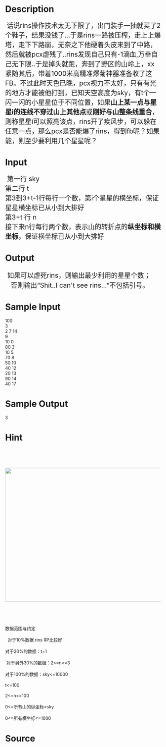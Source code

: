 
# Description

<div class="content"><div><b><span style="font-size: 16pt"> </span></b><span style="font-size: 16pt">话说rins操作技术太无下限了，出门装手一抽就买了2个鞋子，结果没钱了</span><span style="font-size: 16pt">…</span><span style="font-size: 16pt">于是rins一路被压榨，走上上爆塔，走下下路崩，无奈之下他硬着头皮来到了中路，然后就被pcx虐残了..rins发现自己只有-1滴血</span><span style="font-size: 16pt">,</span><span style="font-size: 16pt">万幸自己无下限</span><span style="font-size: 16pt">..</span><span style="font-size: 16pt">于是掉头就跑，奔到了野区的山岭上，xx紧随其后，带着1000米高精准爆菊神器准备收了这FB。不过此时天色已晚，pcx视力不太好，只有有光的地方才能被他打到，已知天空高度为sky，有t个一闪一闪的小星星位于不同位置，如果<b>山上某一点与星星i的连线不穿过山上其他点</b>或<b>刚好与山整条线重合</b>，则称星星i可以照亮该点，rins开了疾风步，可以躲在任意一点，那么pcx是否能爆了rins，得到fb呢？如果能，则至少要利用几个星星呢？</span></div></div>

# Input

<div class="content"><div><span style="font-size: 16pt"> </span><span style="font-size: 16pt">第一行</span><span style="font-size: 16pt"> sky</span></div>
<div><span style="font-size: 16pt">第二行</span><span style="font-size: 16pt"> t</span></div>
<div><span style="font-size: 16pt">第</span><span style="font-size: 16pt">3</span><span style="font-size: 16pt">到</span><span style="font-size: 16pt">3+t-1</span><span style="font-size: 16pt">行</span><span style="font-size: 16pt">每行一个数，第</span><span style="font-size: 16pt">i</span><span style="font-size: 16pt">个星星的横坐标，保证星星横坐标已从小到大排好</span></div>
<div><span style="font-size: 16pt">第</span><span style="font-size: 16pt">3+t </span><span style="font-size: 16pt">行</span><span style="font-size: 16pt"> n </span></div>
<div><span style="font-size: 16pt">接下来</span><span style="font-size: 16pt">n</span><span style="font-size: 16pt">行</span><span style="font-size: 16pt">每行两个数，表示山的转折点的<b>纵坐标和横坐标</b></span><span style="font-size: 16pt">，保证横坐标已从小到大排好</span></div>
<p></p></div>

# Output

<div class="content"><div><b><span style="font-size: 22pt"> </span></b><span style="font-size: 16pt">如果可以虐死</span><span style="font-size: 16pt">rins</span><span style="font-size: 16pt">，则输出最少利用的星星个数；</span></div>
<div><span style="font-size: 16pt">   </span><span style="font-size: 16pt">否则输出“</span><span style="font-size: 16pt">Shit..I can&#39;t see rins...</span><span style="font-size: 16pt">”不包括引号。</span></div></div>

# Sample Input

<div class="content"><span class="sampledata">  100<br/>
3<br/>
2 7 14<br/>
9<br/>
10 0<br/>
80 3<br/>
10 5<br/>
70 8<br/>
50 10<br/>
40 12<br/>
20 13<br/>
90 14<br/>
40 17<br/>
</span></div>

# Sample Output

<div class="content"><span class="sampledata"> 3<br/>
</span></div>

# Hint

<div class="content"><p></p><p></p><br/>
<p></p><br/>
<p><img height="432" width="528" alt="" src="source/bzoj/2881/img/aHR0cHM6Ly9seWRzeS5jb20vSnVkZ2VPbmxpbmUvdXBsb2FkLzIwMTIxMC8xMSgxKS5qcGc=.jpg"/></p><br/>
<p></p><br/>
<p>数据范围与约定<br/><br/>
  对于10%数据 rins RP比较好<br/><br/>
对于20%的数据：t=1<br/><br/>
 对于另外30%的数据：2&lt;=n&lt;=3<br/><br/>
对于100%的数据：sky&lt;=10000<br/><br/>
t&lt;=100 <br/><br/>
2&lt;=n&lt;=100<br/><br/>
0&lt;=所有山的纵坐标&lt;sky<br/><br/>
0&lt;=所有横坐标&lt;=1000</p><p></p></div>

# Source

<div class="content"><p><a href="problemset.php?search="></a></p></div>

